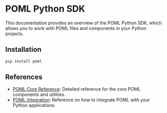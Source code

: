 # POML Python SDK

This documentation provides an overview of the POML Python SDK, which allows you to work with POML files and components in your Python projects.

## Installation

```bash
pip install poml
```

## References

- [POML Core Reference](./core.md): Detailed reference for the core POML components and utilities.
- [POML Integration](./integration.md): Reference on how to integrate POML with your Python applications.
